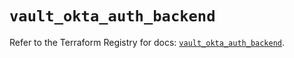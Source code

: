 # `vault_okta_auth_backend`

Refer to the Terraform Registry for docs: [`vault_okta_auth_backend`](https://registry.terraform.io/providers/hashicorp/vault/3.23.0/docs/resources/okta_auth_backend).
